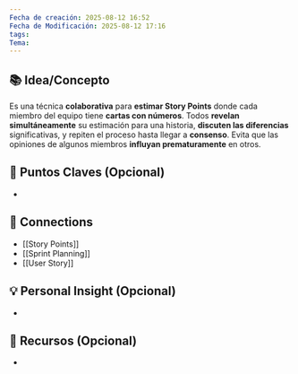 ```yaml
---
Fecha de creación: 2025-08-12 16:52
Fecha de Modificación: 2025-08-12 17:16
tags: 
Tema:
---
```



## 📚 Idea/Concepto 

Es una técnica **colaborativa** para **estimar Story Points** donde cada miembro del equipo tiene **cartas con números**. Todos **revelan simultáneamente** su estimación para una historia, **discuten las diferencias** significativas, y repiten el proceso hasta llegar a **consenso**. Evita que las opiniones de algunos miembros **influyan prematuramente** en otros.
## 📌 Puntos Claves (Opcional)
- 

## 🔗 Connections
- [[Story Points]]
- [[Sprint Planning]]
- [[User Story]]
## 💡 Personal Insight (Opcional)
- 
## 🧾 Recursos (Opcional)
- 